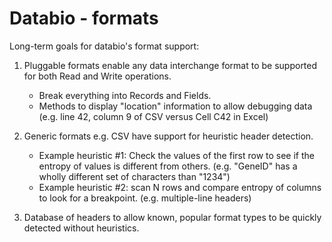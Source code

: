 # Databio - formats

Long-term goals for databio's format support:

 1. Pluggable formats enable any data interchange format to be supported for both Read and Write operations.
    * Break everything into Records and Fields.
    * Methods to display "location" information to allow debugging data (e.g. line 42, column 9 of CSV versus Cell C42 in Excel)

 2. Generic formats e.g. CSV have support for heuristic header detection.
    * Example heuristic #1: Check the values of the first row to see if the entropy of values is different from others. (e.g. "GeneID" has a wholly different set of characters than "1234")
    * Example heuristic #2: scan N rows and compare entropy of columns to look for a breakpoint. (e.g. multiple-line headers)

3. Database of headers to allow known, popular format types to be quickly detected without heuristics.
